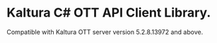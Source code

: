 # Kaltura C# OTT API Client Library.
Compatible with Kaltura OTT server version 5.2.8.13972 and above.
